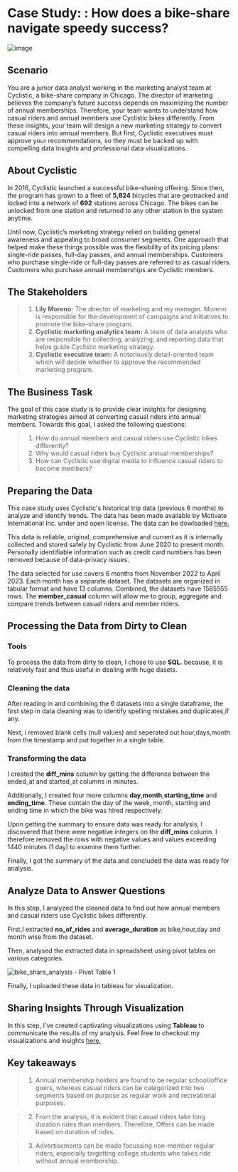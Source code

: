 # **Case Study: : How does a bike-share navigate speedy success?**

![image](https://github.com/GSD228/Data-analytics/assets/149749647/b2daeb65-49ca-4822-b9f0-f59f7221724c)


## Scenario 

You are a junior data analyst working in the marketing analyst team at Cyclistic, a bike-share company in Chicago. The director of
marketing believes the company’s future success depends on maximizing the number of annual memberships. Therefore, your
team wants to understand how casual riders and annual members use Cyclistic bikes differently. From these insights, your team
will design a new marketing strategy to convert casual riders into annual members. But first, Cyclistic executives must approve
your recommendations, so they must be backed up with compelling data insights and professional data visualizations.

## About Cyclistic 

In 2016, Cyclistic launched a successful bike-sharing offering. Since then, the program has grown to a fleet of **5,824** bicycles that are geotracked and locked into a network of **692** stations across Chicago. The bikes can be unlocked from one station and returned to any other station in the system anytime. 

Until now, Cyclistic’s marketing strategy relied on building general awareness and appealing to broad consumer segments. One approach that helped make these things possible was the flexibility of its pricing plans: single-ride passes, full-day passes, and annual memberships. Customers who purchase single-ride or full-day passes are referred to as casual riders. Customers who purchase annual memberships are Cyclistic members.

## The Stakeholders 

> 1. **Lily Moreno:** The director of marketing and my manager. Moreno is responsible for the development of campaigns and initiatives to promote the bike-share program. 
> 2. **Cyclistic marketing analytics team:** A team of data analysts who are responsible for collecting, analyzing, and reporting data that helps guide Cyclistic marketing strategy. 
> 3. **Cyclistic executive team:** A notoriously detail-oriented team which will decide whether to approve the recommended marketing program.

## The Business Task

The goal of this case study is to provide clear insights for designing marketing strategies aimed at converting casual riders into annual members. Towards this goal, I asked the following questions:

> 1. How do annual members and casual riders use Cyclistic bikes differently?
> 2. Why would casual riders buy Cyclistic annual memberships?
> 3. How can Cyclistic use digital media to influence casual riders to become members? 

## Preparing the Data 

This case study uses Cyclistic's historical trip data (previous 6 months) to analyze and identify trends. The data has been made available by Motivate International Inc. under and open license. The data can be dowloaded [here.](https://divvy-tripdata.s3.amazonaws.com/index.html)

This data is reliable, original, comprehensive and current as it is internally collected and stored safely by Cyclistic from June 2020 to present month. Personally identifiable information  such as credit card numbers has been removed because of data-privacy issues.

The data selected for use covers 6 months from November 2022 to April 2023. Each month has a separate dataset. The datasets are organized in tabular format and have 13 columns. Combined, the datasets have 1585555 rows. The **member_casual** column will allow me to group, aggregate and compare trends between casual riders and member riders. 

## Processing the Data from Dirty to Clean

### Tools
To process the data from dirty to clean, I chose to use **SQL.** because, it is relatively fast and thus useful in dealing with huge dasets.

### Cleaning the data

After reading in and combining the 6 datasets into a single dataframe, the first step in data cleaning was to identify spelling mistakes and duplicates,if any. 

Next, i removed blank cells (null values) and seperated out hour,days,month from the timestamp and put together in a single table.

### Transforming the data

I created the **diff_mins** column by getting the difference between the ended_at and started_at columns in minutes.

Additionally, I created four more columns **day**,**month**,**starting_time** and **ending_time**. These contain the day of the week, month, starting and ending time in which the bike was hired respectively. 

Upon getting the summary to ensure data was ready for analysis, I discovered that there were negative integers on the **diff_mins** column. I therefore removed the rows with negative values and values exceeding 1440 minutes (1 day) to examine them further. 

Finally, I got the summary of the data and concluded the data was ready for analysis. 

## Analyze Data to Answer Questions

In this step, I analyzed the cleaned data to find out how annual members and casual riders use Cyclistic bikes differently.

First,I extracted **no_of_rides** and **average_duration** as bike,hour,day and month wise from the dataset.

Then, analysed the extracted data in spreadsheet using pivot tables on various categories.

![bike_share_analysis - Pivot Table 1](https://github.com/GSD228/Data-analytics/assets/149749647/36afe4c2-fb13-44a5-aa75-bbc4f82f32cf)

Finally, I uploaded these data in tableau for visualization.

## Sharing Insights Through Visualization 

In this step, I've created captivating visualizations using **Tableau** to communicate the results of my analysis. Feel free to checkout my visualizations and insights [here.](https://docs.google.com/presentation/d/1POJvKukLZIi01EyL__qKeCHKIPrxzsmoBueLVLKxbBo/edit?usp=sharing)

## Key takeaways

> 1. Annual membership holders are found to be regular school/office goers, whereas casual riders can be categorized into two segments based on purpose as regular work and recreational purposes.

> 2. From the analysis, it is evident that casual riders take long duration rides than members. Therefore, Offers can be made based on duration of rides.

> 3. Advertisements can be made focussing non-member regular riders, especially targetting college students who takes ride without annual membership.
